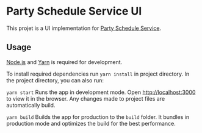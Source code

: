 # Party Schedule Service UI

This projet is a UI implementation for [Party Schedule Service](https://github.com/Assembly-WebCrew/pss).

## Usage

[Node.js](https://nodejs.org) and [Yarn](https://yarnpkg.com) is required for development.

To install required dependencies run `yarn install` in project directory.
In the project directory, you can also run:

`yarn start`
Runs the app in development mode. Open [http://localhost:3000](http://localhost:3000) to view it in the browser. Any changes made to project files are automatically build.

`yarn build`
Builds the app for production to the `build` folder. It bundles in production mode and optimizes the build for the best performance.
